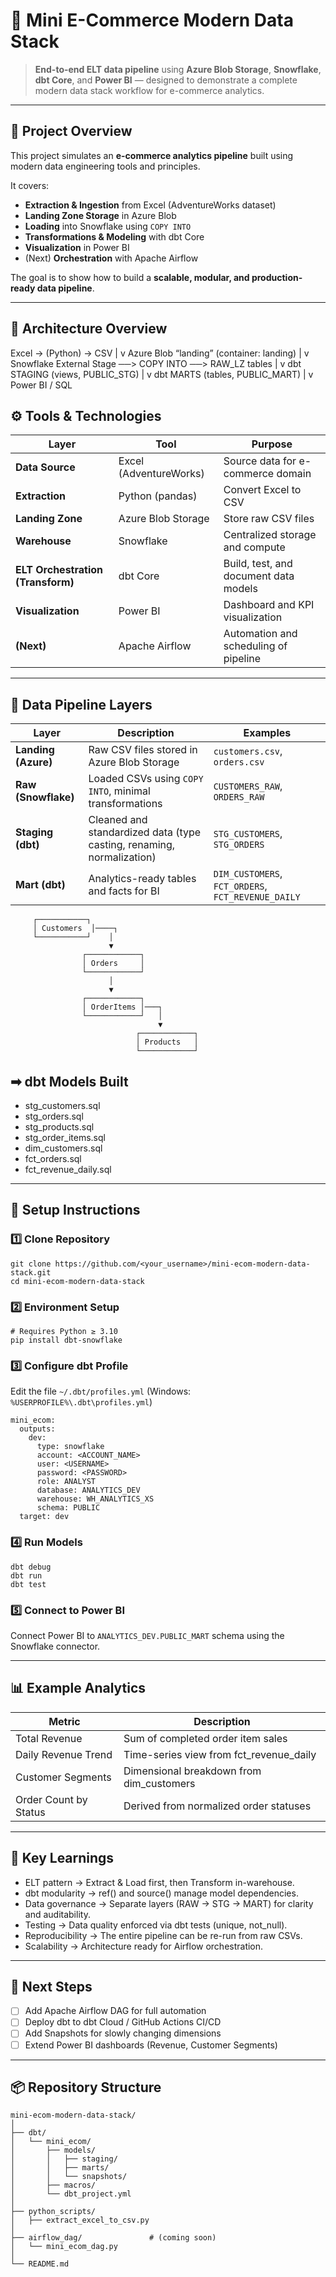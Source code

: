 # 🛒 Mini E-Commerce Modern Data Stack

> **End-to-end ELT data pipeline** using **Azure Blob Storage**, **Snowflake**, **dbt Core**, and **Power BI** — designed to demonstrate a complete modern data stack workflow for e-commerce analytics.

---

## 🚀 Project Overview

This project simulates an **e-commerce analytics pipeline** built using modern data engineering tools and principles.

It covers:
- **Extraction & Ingestion** from Excel (AdventureWorks dataset)
- **Landing Zone Storage** in Azure Blob
- **Loading** into Snowflake using `COPY INTO`
- **Transformations & Modeling** with dbt Core
- **Visualization** in Power BI
- (Next) **Orchestration** with Apache Airflow

The goal is to show how to build a **scalable, modular, and production-ready data pipeline**.

---

## 🧠 Architecture Overview


Excel → (Python) → CSV
         |
         v
   Azure Blob “landing”  (container: landing)
         |
         v
 Snowflake External Stage ──> COPY INTO ──> RAW_LZ tables
                                   |
                                   v
                           dbt STAGING (views, PUBLIC_STG)
                                   |
                                   v
                           dbt MARTS (tables, PUBLIC_MART)
                                   |
                                   v
                              Power BI / SQL


## ⚙️ Tools & Technologies

| Layer | Tool | Purpose |
|-------|------|----------|
| **Data Source** | Excel (AdventureWorks) | Source data for e-commerce domain |
| **Extraction** | Python (pandas) | Convert Excel to CSV |
| **Landing Zone** | Azure Blob Storage | Store raw CSV files |
| **Warehouse** | Snowflake | Centralized storage and compute |
| **ELT Orchestration (Transform)** | dbt Core | Build, test, and document data models |
| **Visualization** | Power BI | Dashboard and KPI visualization |
| **(Next)** | Apache Airflow | Automation and scheduling of pipeline |


---

## 🧱 Data Pipeline Layers

| Layer | Description | Examples |
|-------|--------------|-----------|
| **Landing (Azure)** | Raw CSV files stored in Azure Blob Storage | `customers.csv`, `orders.csv` |
| **Raw (Snowflake)** | Loaded CSVs using `COPY INTO`, minimal transformations | `CUSTOMERS_RAW`, `ORDERS_RAW` |
| **Staging (dbt)** | Cleaned and standardized data (type casting, renaming, normalization) | `STG_CUSTOMERS`, `STG_ORDERS` |
| **Mart (dbt)** | Analytics-ready tables and facts for BI | `DIM_CUSTOMERS`, `FCT_ORDERS`, `FCT_REVENUE_DAILY` |


         ┌───────────┐
         │ Customers  │────┐
         └───────────┘    │
                          ▼
                    ┌────────────┐
                    │ Orders     │
                    └────────────┘
                          │
                          ▼
                    ┌────────────┐
                    │ OrderItems │───┐
                    └────────────┘   │
                                     ▼
                                ┌────────────┐
                                │ Products   │
                                └────────────┘
## ➡ dbt Models Built

- stg_customers.sql
- stg_orders.sql
- stg_products.sql
- stg_order_items.sql
- dim_customers.sql
- fct_orders.sql
- fct_revenue_daily.sql

---

## 🧰 Setup Instructions

### 1️⃣ Clone Repository
    git clone https://github.com/<your_username>/mini-ecom-modern-data-stack.git
    cd mini-ecom-modern-data-stack

### 2️⃣ Environment Setup
    # Requires Python ≥ 3.10
    pip install dbt-snowflake

### 3️⃣ Configure dbt Profile
Edit the file `~/.dbt/profiles.yml` (Windows: `%USERPROFILE%\.dbt\profiles.yml`)

    mini_ecom:
      outputs:
        dev:
          type: snowflake
          account: <ACCOUNT_NAME>
          user: <USERNAME>
          password: <PASSWORD>
          role: ANALYST
          database: ANALYTICS_DEV
          warehouse: WH_ANALYTICS_XS
          schema: PUBLIC
      target: dev

### 4️⃣ Run Models
    dbt debug
    dbt run
    dbt test

### 5️⃣ Connect to Power BI
Connect Power BI to `ANALYTICS_DEV.PUBLIC_MART` schema using the Snowflake connector.

---

## 📊 Example Analytics

| Metric | Description |
|---------|-------------|
| Total Revenue | Sum of completed order item sales |
| Daily Revenue Trend | Time-series view from fct_revenue_daily |
| Customer Segments | Dimensional breakdown from dim_customers |
| Order Count by Status | Derived from normalized order statuses |

---

## 🧠 Key Learnings

- ELT pattern → Extract & Load first, then Transform in-warehouse.
- dbt modularity → ref() and source() manage model dependencies.
- Data governance → Separate layers (RAW → STG → MART) for clarity and auditability.
- Testing → Data quality enforced via dbt tests (unique, not_null).
- Reproducibility → The entire pipeline can be re-run from raw CSVs.
- Scalability → Architecture ready for Airflow orchestration.

---

## 🔄 Next Steps

- [ ] Add Apache Airflow DAG for full automation
- [ ] Deploy dbt to dbt Cloud / GitHub Actions CI/CD
- [ ] Add Snapshots for slowly changing dimensions
- [ ] Extend Power BI dashboards (Revenue, Customer Segments)

---

## 📦 Repository Structure

    mini-ecom-modern-data-stack/
    │
    ├── dbt/
    │   └── mini_ecom/
    │       ├── models/
    │       │   ├── staging/
    │       │   ├── marts/
    │       │   └── snapshots/
    │       ├── macros/
    │       └── dbt_project.yml
    │
    ├── python_scripts/
    │   ├── extract_excel_to_csv.py
    │
    ├── airflow_dag/               # (coming soon)
    │   └── mini_ecom_dag.py
    │
    └── README.md
